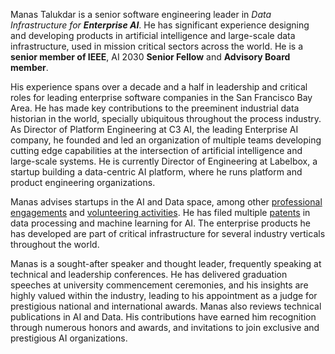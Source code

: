 Manas Talukdar is a senior software engineering leader in _Data Infrastructure for **Enterprise AI**_. He has significant experience designing and developing products in artificial intelligence and large-scale data infrastructure, used in mission critical sectors across the world. He is a **senior member of IEEE**, AI 2030 **Senior Fellow** and **Advisory Board member**.

His experience spans over a decade and a half in leadership and critical roles for leading enterprise software companies in the San Francisco Bay Area. He has made key contributions to the preeminent industrial data historian in the world, specially ubiquitous throughout the process industry. As Director of Platform Engineering at C3 AI, the leading Enterprise AI company, he founded and led an organization of multiple teams developing cutting edge capabilities at the intersection of artificial intelligence and large-scale systems. He is currently Director of Engineering at Labelbox, a startup building a data-centric AI platform, where he runs platform and product engineering organizations.

Manas advises startups in the AI and Data space, among other [professional engagements](/about/professional/engagements/) and [volunteering activities](/about/volunteering/). He has filed multiple [patents](/about/professional/patents/) in data processing and machine learning for AI. The enterprise products he has developed are part of critical infrastructure for several industry verticals throughout the world.

Manas is a sought-after speaker and thought leader, frequently speaking at technical and leadership conferences. He has delivered graduation speeches at university commencement ceremonies, and his insights are highly valued within the industry, leading to his appointment as a judge for prestigious national and international awards. Manas also reviews technical publications in AI and Data. His contributions have earned him recognition through numerous honors and awards, and invitations to join exclusive and prestigious AI organizations.
